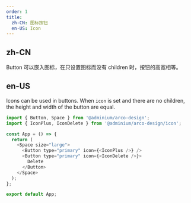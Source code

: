 ```yaml
---
order: 1
title:
  zh-CN: 图标按钮
  en-US: Icon
---
```


## zh-CN

Button 可以嵌入图标，在只设置图标而没有 children 时，按钮的高宽相等。

## en-US

Icons can be used in buttons. When `icon` is set and there are no children, the height and width of the button are equal.

```js
import { Button, Space } from '@adminium/arco-design';
import { IconPlus, IconDelete } from '@adminium/arco-design/icon';

const App = () => {
  return (
    <Space size="large">
      <Button type="primary" icon={<IconPlus />} />
      <Button type="primary" icon={<IconDelete />}>
        Delete
      </Button>
    </Space>
  );
};

export default App;
```
